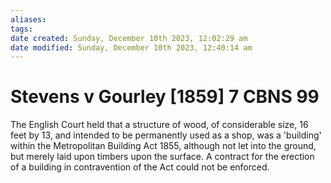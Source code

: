 ```yaml
---
aliases: 
tags: 
date created: Sunday, December 10th 2023, 12:02:29 am
date modified: Sunday, December 10th 2023, 12:40:14 am
---
```


# Stevens v Gourley [1859] 7 CBNS 99

The English Court held that a structure of wood, of considerable size, 16 feet by 13, and intended to be permanently used as a shop, was a 'building' within the Metropolitan Building Act 1855, although not let into the ground, but merely laid upon timbers upon the surface. A contract for the erection of a building in contravention of the Act could not be enforced.
